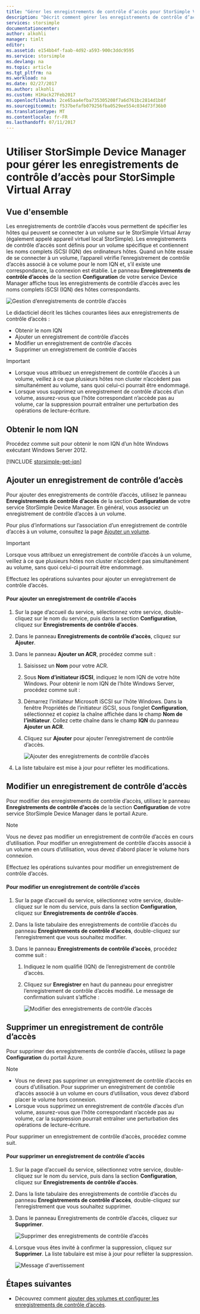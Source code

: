 ```yaml
---
title: "Gérer les enregistrements de contrôle d’accès pour StorSimple Virtual Array | Microsoft Docs"
description: "Décrit comment gérer les enregistrements de contrôle d’accès pour déterminer les hôtes qui peuvent se connecter à un volume sur le StorSimple Virtual Array."
services: storsimple
documentationcenter: 
author: alkohli
manager: timlt
editor: 
ms.assetid: e154bb4f-faab-4d92-a593-900c3ddc9595
ms.service: storsimple
ms.devlang: na
ms.topic: article
ms.tgt_pltfrm: na
ms.workload: na
ms.date: 02/27/2017
ms.author: alkohli
ms.custom: H1Hack27Feb2017
ms.openlocfilehash: 2ce65aa4efba735305208f7a6d761bc2814d1b8f
ms.sourcegitcommit: f537befafb079256fba0529ee554c034d73f36b0
ms.translationtype: MT
ms.contentlocale: fr-FR
ms.lasthandoff: 07/11/2017
---
```

# <a name="use-storsimple-device-manager-to-manage-access-control-records-for-storsimple-virtual-array"></a>Utiliser StorSimple Device Manager pour gérer les enregistrements de contrôle d’accès pour StorSimple Virtual Array

## <a name="overview"></a>Vue d'ensemble

Les enregistrements de contrôle d’accès vous permettent de spécifier les hôtes qui peuvent se connecter à un volume sur le StorSimple Virtual Array (également appelé appareil virtuel local StorSimple). Les enregistrements de contrôle d’accès sont définis pour un volume spécifique et contiennent les noms complets iSCSI (IQN) des ordinateurs hôtes. Quand un hôte essaie de se connecter à un volume, l’appareil vérifie l’enregistrement de contrôle d’accès associé à ce volume pour le nom IQN et, s’il existe une correspondance, la connexion est établie. Le panneau **Enregistrements de contrôle d’accès** de la section **Configuration** de votre service Device Manager affiche tous les enregistrements de contrôle d’accès avec les noms complets iSCSI (IQN) des hôtes correspondants.

![Gestion d’enregistrements de contrôle d’accès](./media/storsimple-virtual-array-manage-acrs/ova-manage-acrs.png)

Le didacticiel décrit les tâches courantes liées aux enregistrements de contrôle d’accès :

* Obtenir le nom IQN
* Ajouter un enregistrement de contrôle d’accès
* Modifier un enregistrement de contrôle d’accès
* Supprimer un enregistrement de contrôle d’accès

> [!IMPORTANT]
> 
> * Lorsque vous attribuez un enregistrement de contrôle d’accès à un volume, veillez à ce que plusieurs hôtes non cluster n’accèdent pas simultanément au volume, sans quoi celui-ci pourrait être endommagé.
> * Lorsque vous supprimez un enregistrement de contrôle d’accès d’un volume, assurez-vous que l’hôte correspondant n’accède pas au volume, car la suppression pourrait entraîner une perturbation des opérations de lecture-écriture.


## <a name="get-the-iqn"></a>Obtenir le nom IQN

Procédez comme suit pour obtenir le nom IQN d’un hôte Windows exécutant Windows Server 2012.

[!INCLUDE [storsimple-get-iqn](../../includes/storsimple-get-iqn.md)]

## <a name="add-an-acr"></a>Ajouter un enregistrement de contrôle d’accès

Pour ajouter des enregistrements de contrôle d’accès, utilisez le panneau **Enregistrements de contrôle d’accès** de la section **Configuration** de votre service StorSimple Device Manager. En général, vous associez un enregistrement de contrôle d’accès à un volume.

Pour plus d’informations sur l’association d’un enregistrement de contrôle d’accès à un volume, consultez la page [Ajouter un volume](storsimple-virtual-array-deploy3-iscsi-setup.md#step-3-add-a-volume).

> [!IMPORTANT]
> Lorsque vous attribuez un enregistrement de contrôle d’accès à un volume, veillez à ce que plusieurs hôtes non cluster n’accèdent pas simultanément au volume, sans quoi celui-ci pourrait être endommagé.


Effectuez les opérations suivantes pour ajouter un enregistrement de contrôle d’accès.

#### <a name="to-add-an-acr"></a>Pour ajouter un enregistrement de contrôle d’accès

1. Sur la page d’accueil du service, sélectionnez votre service, double-cliquez sur le nom du service, puis dans la section **Configuration**, cliquez sur **Enregistrements de contrôle d’accès**.
2. Dans le panneau **Enregistrements de contrôle d’accès**, cliquez sur **Ajouter**.
3. Dans le panneau **Ajouter un ACR**, procédez comme suit :
   
    1. Saisissez un **Nom** pour votre ACR.
    
    2. Sous **Nom d’initiateur iSCSI**, indiquez le nom IQN de votre hôte Windows. Pour obtenir le nom IQN de l’hôte Windows Server, procédez comme suit :
   
    3. Démarrez l’initiateur Microsoft iSCSI sur l’hôte Windows. Dans la fenêtre Propriétés de l’initiateur iSCSI, sous l’onglet **Configuration**, sélectionnez et copiez la chaîne affichée dans le champ **Nom de l’initiateur**.
    Collez cette chaîne dans le champ **IQN** du panneau **Ajouter un ACR**.
   
    6. Cliquez sur **Ajouter** pour ajouter l’enregistrement de contrôle d’accès.  
   
        ![Ajouter des enregistrements de contrôle d’accès](./media/storsimple-virtual-array-manage-acrs/ova-add-acrs.png)
4. La liste tabulaire est mise à jour pour refléter les modifications.

## <a name="edit-an-acr"></a>Modifier un enregistrement de contrôle d’accès

Pour modifier des enregistrements de contrôle d’accès, utilisez le panneau **Enregistrements de contrôle d’accès** de la section **Configuration** de votre service StorSimple Device Manager dans le portail Azure.

> [!NOTE]
> Vous ne devez pas modifier un enregistrement de contrôle d’accès en cours d’utilisation. Pour modifier un enregistrement de contrôle d’accès associé à un volume en cours d’utilisation, vous devez d’abord placer le volume hors connexion.


Effectuez les opérations suivantes pour modifier un enregistrement de contrôle d’accès.

#### <a name="to-edit-an-acr"></a>Pour modifier un enregistrement de contrôle d’accès

1. Sur la page d’accueil du service, sélectionnez votre service, double-cliquez sur le nom du service, puis dans la section **Configuration**, cliquez sur **Enregistrements de contrôle d’accès**.
2. Dans la liste tabulaire des enregistrements de contrôle d’accès du panneau **Enregistrements de contrôle d’accès**, double-cliquez sur l’enregistrement que vous souhaitez modifier.
3. Dans le panneau **Enregistrements de contrôle d’accès**, procédez comme suit :
   
    1. Indiquez le nom qualifié (IQN) de l’enregistrement de contrôle d’accès.
   
    2. Cliquez sur **Enregistrer** en haut du panneau pour enregistrer l’enregistrement de contrôle d’accès modifié. Le message de confirmation suivant s’affiche :
   
        ![Modifier des enregistrements de contrôle d’accès](./media/storsimple-virtual-array-manage-acrs/ova-edit-acrs.png)

## <a name="delete-an-access-control-record"></a>Supprimer un enregistrement de contrôle d’accès

Pour supprimer des enregistrements de contrôle d’accès, utilisez la page **Configuration** du portail Azure.

> [!NOTE]
> 
> * Vous ne devez pas supprimer un enregistrement de contrôle d’accès en cours d’utilisation. Pour supprimer un enregistrement de contrôle d’accès associé à un volume en cours d’utilisation, vous devez d’abord placer le volume hors connexion.
> * Lorsque vous supprimez un enregistrement de contrôle d’accès d’un volume, assurez-vous que l’hôte correspondant n’accède pas au volume, car la suppression pourrait entraîner une perturbation des opérations de lecture-écriture.


Pour supprimer un enregistrement de contrôle d’accès, procédez comme suit.

#### <a name="to-delete-an-access-control-record"></a>Pour supprimer un enregistrement de contrôle d’accès

1. Sur la page d’accueil du service, sélectionnez votre service, double-cliquez sur le nom du service, puis dans la section **Configuration**, cliquez sur **Enregistrements de contrôle d’accès**.

2. Dans la liste tabulaire des enregistrements de contrôle d’accès du panneau **Enregistrements de contrôle d’accès**, double-cliquez sur l’enregistrement que vous souhaitez supprimer.

3. Dans le panneau Enregistrements de contrôle d’accès, cliquez sur **Supprimer**.
   
    ![Supprimer des enregistrements de contrôle d’accès](./media/storsimple-virtual-array-manage-acrs/ova-del-acrs.png)

4. Lorsque vous êtes invité à confirmer la suppression, cliquez sur **Supprimer**. La liste tabulaire est mise à jour pour refléter la suppression.
   
   ![Message d'avertissement](./media/storsimple-virtual-array-manage-acrs/ova-del-acrs-warning.png)

## <a name="next-steps"></a>Étapes suivantes

* Découvrez comment [ajouter des volumes et configurer les enregistrements de contrôle d’accès](storsimple-virtual-array-deploy3-iscsi-setup.md#step-3-add-a-volume).

